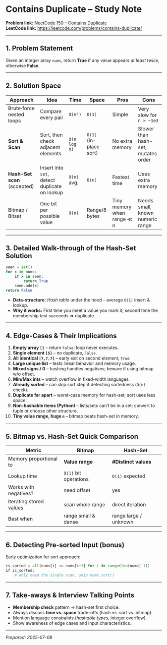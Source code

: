 # Contains Duplicate – Study Note

**Problem link:** [NeetCode 150 – Contains Duplicate](https://neetcode.io/problems/duplicate-integer?list=neetcode150)  
**LeetCode link:** https://leetcode.com/problems/contains-duplicate/

---
## 1. Problem Statement
Given an integer array `nums`, return **True** if any value appears *at least twice*, otherwise **False**.

---
## 2. Solution Space
| Approach | Idea | Time | Space | Pros | Cons |
|----------|------|------|-------|------|------|
| Brute‐force nested loops | Compare every pair | `O(n²)` | `O(1)` | Simple | Very slow for `n > ~1e3` |
| **Sort & Scan** | Sort, then check adjacent elements | `O(n log n)` | `O(1)` (in-place sort) | No extra memory | Slower than hash-set; mutates order |
| **Hash-Set scan** (accepted) | Insert into `set`, detect duplicate on lookup | `O(n)` avg. | `O(n)` | Fastest time | Uses extra memory |
| Bitmap / Bitset | One bit per possible value | `O(n)` | Range/8 bytes | Tiny memory when range ≪ n | Needs small, known numeric range |

---
## 3. Detailed Walk-through of the Hash-Set Solution
```python
seen = set()
for x in nums:
    if x in seen:
        return True
    seen.add(x)
return False
```
* **Data-structure:** *Hash table* under the hood – average `O(1)` insert & lookup.
* **Why it works:** First time you meet a value you mark it; second time the membership test succeeds ⇒ duplicate.

---
## 4. Edge-Cases & Their Implications
1. **Empty array `[]`** – return `False`; loop never executes.  
2. **Single element `[5]`** – no duplicate, `False`.  
3. **All identical `[7,7,7]`** – early exit on second element, `True`.  
4. **Large unique list** – tests linear behavior and memory usage.  
5. **Mixed signs / 0** – hashing handles negatives; beware if using bitmap w/o offset.  
6. **Min/Max ints** – watch overflow in fixed-width languages.  
7. **Already sorted** – can skip sort step if detecting sortedness (`O(n)` check).  
8. **Duplicate far apart** – worst-case memory for hash-set; sort uses less space.  
9. **Non-hashable items (Python)** – lists/sets can’t be in a set; convert to tuple or choose other structure.  
10. **Tiny value range, huge `n`** – bitmap beats hash-set in memory.

---
## 5. Bitmap vs. Hash-Set Quick Comparison
| Metric | Bitmap | Hash-Set |
|--------|--------|----------|
| Memory proportional to | **Value range** | **#Distinct values** |
| Lookup time | `O(1)` bit operations | `O(1)` expected |
| Works with negatives? | need offset | yes |
| Iterating stored values | scan whole range | direct iteration |
| Best when | range small & dense | range large / unknown |

---
## 6. Detecting Pre-sorted Input (bonus)
Early optimization for sort approach:
```python
is_sorted = all(nums[i] <= nums[i+1] for i in range(len(nums)-1))
if is_sorted:
    # only need the single scan, skip nums.sort()
```

---
## 7. Take-aways & Interview Talking Points
* **Membership check** pattern ⇒ hash-set first choice.
* Always discuss **time vs. space** trade-offs (hash vs. sort vs. bitmap).
* Mention language constraints (*hashable types*, integer overflow).
* Show awareness of edge cases and input characteristics.

---
*Prepared: 2025-07-08*